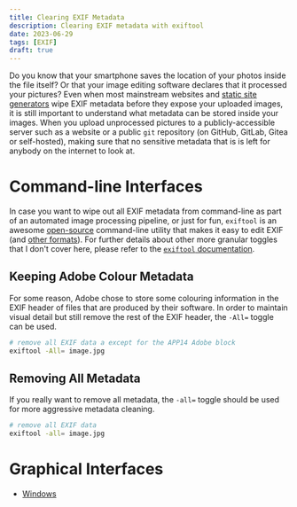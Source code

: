 ```yaml
---
title: Clearing EXIF Metadata
description: Clearing EXIF metadata with exiftool
date: 2023-06-29
tags: [EXIF]
draft: true
---
```

Do you know that your smartphone saves the location of your photos inside the file itself? Or that your image editing software declares that it processed your pictures? Even when most mainstream websites and [static site generators](https://gohugo.io/content-management/image-processing/#image-processing-methods) wipe EXIF metadata before they expose your uploaded images, it is still important to understand what metadata can be stored inside your images. When you upload unprocessed pictures to a publicly-accessible server such as a website or a public `git` repository (on GitHub, GitLab, Gitea or self-hosted), making sure that no sensitive metadata that is is left for anybody on the internet to look at.

# Command-line Interfaces
In case you want to wipe out all EXIF metadata from command-line as part of an automated image processing pipeline, or just for fun, `exiftool` is an awesome [open-source](https://github.com/exiftool/exiftool) command-line utility that makes it easy to edit EXIF (and [other formats](https://exiftool.org/TagNames/index.html)). For further details about other more granular toggles that I don't cover here, please refer to the [`exiftool` documentation](https://exiftool.org/exiftool_pod.html#Writing).

## Keeping Adobe Colour Metadata
For some reason, Adobe chose to store some colouring information in the EXIF header of files that are produced by their software. In order to maintain visual detail but still remove the rest of the EXIF header, the `-All=` toggle can be used.

```sh
# remove all EXIF data a except for the APP14 Adobe block
exiftool -All= image.jpg
```

## Removing All Metadata
If you really want to remove all metadata, the `-all=` toggle should be used for more aggressive metadata cleaning.

```sh
# remove all EXIF data
exiftool -all= image.jpg
```
# Graphical Interfaces
* [Windows](https://www.microsoft.com/en-us/microsoft-365-life-hacks/privacy-and-safety/how-to-remove-metadata-from-photos)